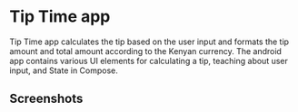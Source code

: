 # Tip Time app
Tip Time app calculates the tip based on the user input and formats the tip amount and total amount according to the Kenyan currency.
The android app contains various UI elements for calculating a tip, teaching about user input, and State in Compose.

## Screenshots

